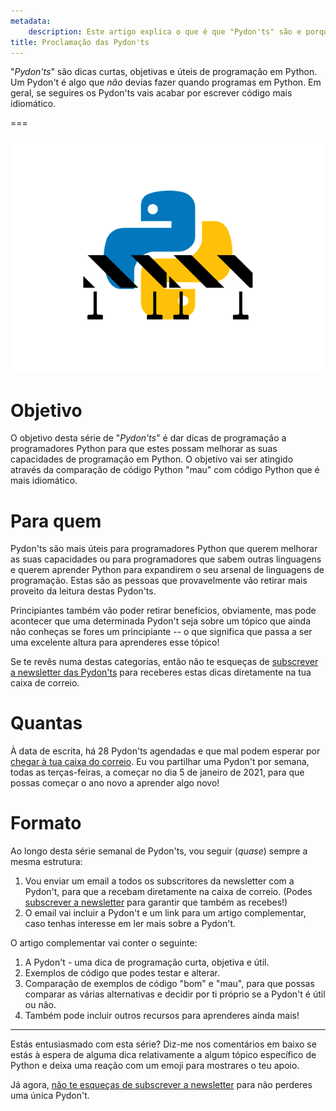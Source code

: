 ```yaml
---
metadata:
    description: Este artigo explica o que é que "Pydon'ts" são e porque é que são importantes para quem se quer tornar num melhor programador Python.
title: Proclamação das Pydon'ts
---
```


"*Pydon'ts*" são dicas curtas, objetivas e úteis de programação em Python.
Um Pydon't é algo que *não* devias fazer quando programas em Python.
Em geral, se seguires os Pydon'ts vais acabar por escrever código mais idiomático.

===

![Uma imagem com o logótipo do Python com umas barreiras de construção à frente](thumbnail.png)


# Objetivo

O objetivo desta série de "*Pydon'ts*" é dar dicas de programação a programadores
Python para que estes possam melhorar as suas capacidades de programação em Python.
O objetivo vai ser atingido através da comparação de código Python "mau" com código
Python que é mais idiomático.


# Para quem

Pydon'ts são mais úteis para programadores Python que querem melhorar as suas
capacidades ou para programadores que sabem outras linguagens e querem aprender
Python para expandirem o seu arsenal de linguagens de programação.
Estas são as pessoas que provavelmente vão retirar mais proveito da leitura
destas Pydon'ts.

Principiantes também vão poder retirar benefícios, obviamente, mas pode acontecer
que uma determinada Pydon't seja sobre um tópico que ainda não conheças se fores
um principiante -- o que significa que passa a ser uma excelente altura para aprenderes
esse tópico!

Se te revês numa destas categorias, então não te esqueças de
[subscrever a newsletter das Pydon'ts][subscribe] para receberes estas dicas
diretamente na tua caixa de correio.


# Quantas

À data de escrita, há 28 Pydon'ts agendadas e que mal podem esperar por [chegar
à tua caixa do correio][subscribe].
Eu vou partilhar uma Pydon't por semana, todas as terças-feiras, a começar
no dia 5 de janeiro de 2021, para que possas começar o ano novo a aprender
algo novo!


# Formato

Ao longo desta série semanal de Pydon'ts,
vou seguir (*quase*) sempre a mesma estrutura:

 1. Vou enviar um email a todos os subscritores da newsletter com a Pydon't,
 para que a recebam diretamente na caixa de correio.
 (Podes [subscrever a newsletter][subscribe] para garantir que também as recebes!)
 2. O email vai incluir a Pydon't e um link para um artigo complementar, caso
 tenhas interesse em ler mais sobre a Pydon't.

O artigo complementar vai conter o seguinte:

 1. A Pydon't - uma dica de programação curta, objetiva e útil.
 2. Exemplos de código que podes testar e alterar.
 3. Comparação de exemplos de código "bom" e "mau", para que possas comparar
 as várias alternativas e decidir por ti próprio se a Pydon't é útil ou não.
 4. Também pode incluir outros recursos para aprenderes ainda mais!


---

Estás entusiasmado com esta série?
Diz-me nos comentários em baixo se estás à espera de alguma dica relativamente a
algum tópico específico de Python e deixa uma reação com um emoji para mostrares
o teu apoio.

Já agora, [não te esqueças de subscrever a newsletter][subscribe] para não perderes
uma única Pydon't.


[subscribe]: https://mathspp.com/subscribe

